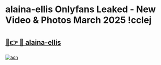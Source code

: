 # alaina-ellis Onlyfans Leaked - New Video & Photos March 2025 !cclej

# <h2><a href="https://gx792o.iuczelnia.edu.pl?title=alaina-ellis&ref=cclej">🔗👉 🔴 alaina-ellis</a></h2>

[![acn](https://github.com/user-attachments/assets/0f9c940e-d8b0-45ae-aac7-cd30a18b3e1c)](https://gx792o.iuczelnia.edu.pl?title=alaina-ellis&ref=cclej)

